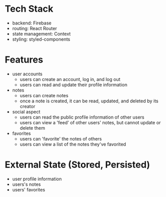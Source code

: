 # Tech Stack
- backend: Firebase
- routing: React Router
- state management: Context
- styling: styled-components

# Features
- user accounts
  - users can create an account, log in, and log out
  - users can read and update their profile information
- notes
  - users can create notes
  - once a note is created, it can be read, updated, and deleted by its creator
- social aspect
  - users can read the public profile information of other users
  - users can view a 'feed' of other users' notes, but cannot update or delete them
- favorites
  - users can 'favorite' the notes of others
  - users can view a list of the notes they've favorited

# External State (Stored, Persisted)
- user profile information
- users's notes
- users' favorites
